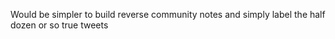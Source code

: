 Would be simpler to build reverse community notes and simply label the half dozen or so true tweets


